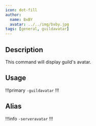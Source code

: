 ```yaml
---
icon: dot-fill
author:
  name: BxBY
  avatar: ../../img/bxby.jpg
tags: [general, guildavatar]
---
```


## Description
This command will display guild's avatar.

## Usage
!!!primary
`-guildavatar`
!!!

## Alias
!!!info
`-serveravatar`
!!!